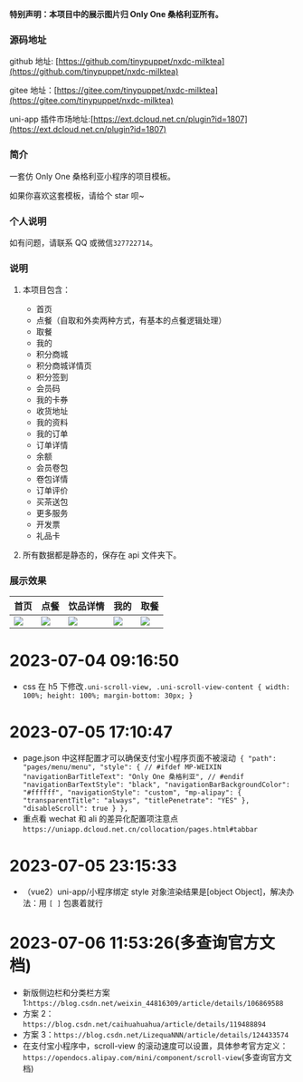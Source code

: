 **特别声明：本项目中的展示图片归 Only One 桑格利亚所有。**

### 源码地址

github 地址: [https://github.com/tinypuppet/nxdc-milktea](https://github.com/tinypuppet/nxdc-milktea)

gitee 地址：[https://gitee.com/tinypuppet/nxdc-milktea](https://gitee.com/tinypuppet/nxdc-milktea)

uni-app 插件市场地址:[https://ext.dcloud.net.cn/plugin?id=1807](https://ext.dcloud.net.cn/plugin?id=1807)

### 简介

一套仿 Only One 桑格利亚小程序的项目模板。

如果你喜欢这套模板，请给个 star 呗~

### 个人说明

如有问题，请联系 QQ 或微信`327722714`。

### 说明

1. 本项目包含：

   - 首页
   - 点餐（自取和外卖两种方式，有基本的点餐逻辑处理）
   - 取餐
   - 我的
   - 积分商城
   - 积分商城详情页
   - 积分签到
   - 会员码
   - 我的卡券
   - 收货地址
   - 我的资料
   - 我的订单
   - 订单详情
   - 余额
   - 会员卷包
   - 卷包详情
   - 订单评价
   - 买茶送包
   - 更多服务
   - 开发票
   - 礼品卡

2. 所有数据都是静态的，保存在 api 文件夹下。

### 展示效果

| 首页 | 点餐 | 饮品详情 | 我的 | 取餐 |
| --- | --- | --- | --- | --- |
| ![](https://img.cdn.aliyun.dcloud.net.cn/stream/plugin_screens/fafaa180-94f3-11ea-9423-8760f636375f_0.jpg?v=1590130842) | ![](https://img.cdn.aliyun.dcloud.net.cn/stream/plugin_screens/fafaa180-94f3-11ea-9423-8760f636375f_1.jpg?v=1590130842) | ![](https://img.cdn.aliyun.dcloud.net.cn/stream/plugin_screens/fafaa180-94f3-11ea-9423-8760f636375f_2.jpg?v=1590130842) | ![](https://img.cdn.aliyun.dcloud.net.cn/stream/plugin_screens/fafaa180-94f3-11ea-9423-8760f636375f_3.jpg?v=1590130842) | ![](https://img.cdn.aliyun.dcloud.net.cn/stream/plugin_screens/fafaa180-94f3-11ea-9423-8760f636375f_4.jpg?v=1590130842) |

# 2023-07-04 09:16:50

- css 在 h5 下修改`.uni-scroll-view, .uni-scroll-view-content { width: 100%; height: 100%; margin-bottom: 30px; }`

# 2023-07-05 17:10:47

- page.json 中这样配置才可以确保支付宝小程序页面不被滚动` { "path": "pages/menu/menu", "style": { // #ifdef MP-WEIXIN "navigationBarTitleText": "Only One 桑格利亚", // #endif "navigationBarTextStyle": "black", "navigationBarBackgroundColor": "#ffffff", "navigationStyle": "custom", "mp-alipay": { "transparentTitle": "always", "titlePenetrate": "YES" }, "disableScroll": true } },`
- 重点看 wechat 和 ali 的差异化配置项注意点`https://uniapp.dcloud.net.cn/collocation/pages.html#tabbar`

# 2023-07-05 23:15:33

- （vue2）uni-app/小程序绑定 style 对象渲染结果是[object Object]，解决办法：用 `[ ]` 包裹着就行

# 2023-07-06 11:53:26(多查询官方文档)

- 新版侧边栏和分类栏方案 1:`https://blog.csdn.net/weixin_44816309/article/details/106869588`
- 方案 2：`https://blog.csdn.net/caihuahuahua/article/details/119488894`
- 方案 3：`https://blog.csdn.net/LizequaNNN/article/details/124433574`
- 在支付宝小程序中，scroll-view 的滚动速度可以设置，具体参考官方定义：`https://opendocs.alipay.com/mini/component/scroll-view`(多查询官方文档)
